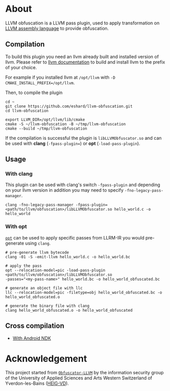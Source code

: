 # About

LLVM obfuscation is a LLVM pass plugin, used to apply transformation on [LLVM assembly language](https://llvm.org/docs/LangRef.html) to provide obfuscation.

## Compilation

To build this plugin you need an llvm already built and installed version of llvm.
Please refer to [llvm documentation](https://llvm.org/docs/CMake.html) to build and install llvm to the prefix of your choice.

For example if you installed llvm at `/opt/llvm` with `-D CMAKE_INSTALL_PREFIX=/opt/llvm`.

Then, to compile the plugin

```
cd ~
git clone https://github.com/eshard/llvm-obfuscation.git
cd llvm-obfuscation

export LLVM_DIR=/opt/llvm/lib/cmake
cmake -S ~/llvm-obfuscation -B ~/tmp/llvm-obfuscation
cmake --build ~/tmp/llvm-obfuscation
```

If the compilation is successful the plugin is `libLLVMObfuscator.so` and can be used with **clang** (`-fpass-plugin=`) or **opt** (`-load-pass-plugin`).

## Usage

### With clang

This plugin can be used with clang's switch `-fpass-plugin` and depending on your llvm version in addition
you may need to specify `-fno-legacy-pass-manager`.

`clang -fno-legacy-pass-manager -fpass-plugin=<path/to/llvm/obfuscation>/libLLVMObfuscator.so hello_world.c -o hello_world`

### With opt

[`opt`](https://llvm.org/docs/CommandGuide/opt.html) can be used to apply specific passes from LLRM-IR you
would pre-generate using `clang`.

```
# pre-generate llvm bytecode
clang -01 -S -emit-llvm hello_world.c -o hello_world.bc

# apply the pass
opt --relocation-model=pic -load-pass-plugin <path/to/llvm/obfuscation>/libLLVMObfuscator.so
-passes="<my-pass-name>" hello_world.bc -o hello_world_obfuscated.bc

# generate an object file with llc
llc --relocation-model=pic -filetype=obj hello_world_obfuscated.bc -o hello_world_obfuscated.o

# generate the binary file with clang
clang hello_world_obfuscated.o -o hello_world_obfuscated
```

## Cross compilation

 - [With Android NDK](docs/ANDROID_NDK.md)

# Acknowledgement

This project started from [`Obfuscator-LLVM`](https://github.com/obfuscator-llvm/obfuscator) by the information security group of the University of Applied Sciences and Arts Western Switzerland of Yverdon-les-Bains
([HEIG-VD](https://heig-vd.ch/international)).
